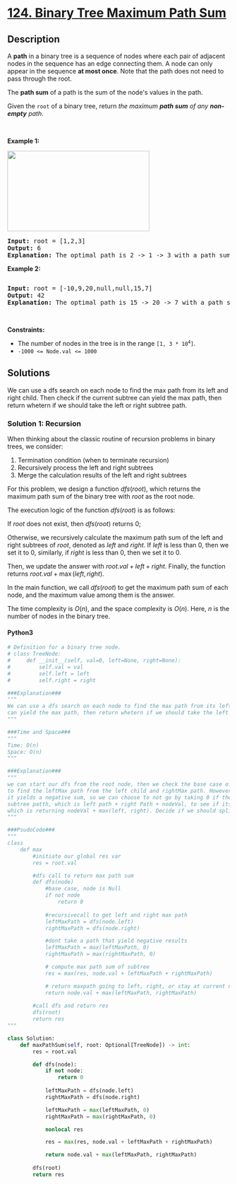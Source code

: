 

# [124. Binary Tree Maximum Path Sum](https://leetcode.com/problems/binary-tree-maximum-path-sum)

## Description

<!-- description:start -->

<p>A <strong>path</strong> in a binary tree is a sequence of nodes where each pair of adjacent nodes in the sequence has an edge connecting them. A node can only appear in the sequence <strong>at most once</strong>. Note that the path does not need to pass through the root.</p>

<p>The <strong>path sum</strong> of a path is the sum of the node&#39;s values in the path.</p>

<p>Given the <code>root</code> of a binary tree, return <em>the maximum <strong>path sum</strong> of any <strong>non-empty</strong> path</em>.</p>

<p>&nbsp;</p>
<p><strong class="example">Example 1:</strong></p>
<img alt="" src="https://fastly.jsdelivr.net/gh/doocs/leetcode@main/solution/0100-0199/0124.Binary%20Tree%20Maximum%20Path%20Sum/images/exx1.jpg" style="width: 322px; height: 182px;" />
<pre>
<strong>Input:</strong> root = [1,2,3]
<strong>Output:</strong> 6
<strong>Explanation:</strong> The optimal path is 2 -&gt; 1 -&gt; 3 with a path sum of 2 + 1 + 3 = 6.
</pre>

<p><strong class="example">Example 2:</strong></p>
<img alt="" src="https://fastly.jsdelivr.net/gh/doocs/leetcode@main/solution/0100-0199/0124.Binary%20Tree%20Maximum%20Path%20Sum/images/exx2.jpg" />
<pre>
<strong>Input:</strong> root = [-10,9,20,null,null,15,7]
<strong>Output:</strong> 42
<strong>Explanation:</strong> The optimal path is 15 -&gt; 20 -&gt; 7 with a path sum of 15 + 20 + 7 = 42.
</pre>

<p>&nbsp;</p>
<p><strong>Constraints:</strong></p>

<ul>
	<li>The number of nodes in the tree is in the range <code>[1, 3 * 10<sup>4</sup>]</code>.</li>
	<li><code>-1000 &lt;= Node.val &lt;= 1000</code></li>
</ul>

<!-- description:end -->

## Solutions

<!-- solution:start -->
We can use a dfs search on each node to find the max path from its left and right child. Then check if the current subtree
can yield the max path, then return whetern if we should take the left or right subtree path.

### Solution 1: Recursion

When thinking about the classic routine of recursion problems in binary trees, we consider:

1. Termination condition (when to terminate recursion)
2. Recursively process the left and right subtrees
3. Merge the calculation results of the left and right subtrees

For this problem, we design a function $dfs(root)$, which returns the maximum path sum of the binary tree with $root$ as the root node.

The execution logic of the function $dfs(root)$ is as follows:

If $root$ does not exist, then $dfs(root)$ returns $0$;

Otherwise, we recursively calculate the maximum path sum of the left and right subtrees of $root$, denoted as $left$ and $right$. If $left$ is less than $0$, then we set it to $0$, similarly, if $right$ is less than $0$, then we set it to $0$.

Then, we update the answer with $root.val + left + right$. Finally, the function returns $root.val + \max(left, right)$.

In the main function, we call $dfs(root)$ to get the maximum path sum of each node, and the maximum value among them is the answer.

The time complexity is $O(n)$, and the space complexity is $O(n)$. Here, $n$ is the number of nodes in the binary tree.

<!-- tabs:start -->

#### Python3

```python
# Definition for a binary tree node.
# class TreeNode:
#     def __init__(self, val=0, left=None, right=None):
#         self.val = val
#         self.left = left
#         self.right = right

###Explanation###
"""
We can use a dfs search on each node to find the max path from its left and right child. Then check if the current subtree
can yield the max path, then return whetern if we should take the left or right subtree path.
"""

###Time and Space###
"""
Time: O(n)
Space: O(n)
"""

###Explanation###
"""
we can start our dfs from the root node, then we check the base case of if its a Null. If not then we do a recursive call
to find the leftMax path from the left child and rightMax path. However we dont want to take the split path if 
it yields a negative sum, so we can choose to not go by taking 0 if the path yield negative. Then we check the current
subtree patth, which is left path + right Path + nodeVal, to see if its the max path. Then we have our 2nd base case
which is returning nodeVal + max(left, right). Decide if we should split left or right or neither if both negative
"""

###PsudoCode###
"""
class
    def max
        #initiate our global res var
        res = root.val

        #dfs call to return max path sum
        def dfs(node)
            #base case, node is Null
            if not node
                return 0
            
            #recursivecall to get left and right max path
            leftMaxPath = dfs(node.left)
            rightMaxPath = dfs(node.right)

            #dont take a path that yield negative results
            leftMaxPath = max(leftMaxPath, 0)
            rightMaxPath = max(rightMaxPath, 0)

            # compute max path sum of subtree
            res = max(res, node.val + leftMaxPath + rightMaxPath)

            # return maxpath going to left, right, or stay at current node
            return node.val + max(leftMaxPath, rightMaxPath)
        
        #call dfs and return res
        dfs(root)
        return res
"""

class Solution:
    def maxPathSum(self, root: Optional[TreeNode]) -> int:
        res = root.val

        def dfs(node):
            if not node:
                return 0
            
            leftMaxPath = dfs(node.left)
            rightMaxPath = dfs(node.right)

            leftMaxPath = max(leftMaxPath, 0)
            rightMaxPath = max(rightMaxPath, 0)

            nonlocal res

            res = max(res, node.val + leftMaxPath + rightMaxPath)

            return node.val + max(leftMaxPath, rightMaxPath)
        
        dfs(root)
        return res
```
